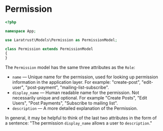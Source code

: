# Permission

```php
<?php

namespace App;

use Laratrust\Models\Permission as PermissionModel;

class Permission extends PermissionModel
{
}
```

The `Permission` model has the same three attributes as the `Role`:

- `name` — Unique name for the permission, used for looking up permission information in the application layer. For example: "create-post", "edit-user", "post-payment", "mailing-list-subscribe".
- `display_name` — Human readable name for the permission. Not necessarily unique and optional. For example "Create Posts", "Edit Users", "Post Payments", "Subscribe to mailing list".
- `description` — A more detailed explanation of the Permission.

In general, it may be helpful to think of the last two attributes in the form of a sentence: "The permission `display_name` allows a user to `description`."

